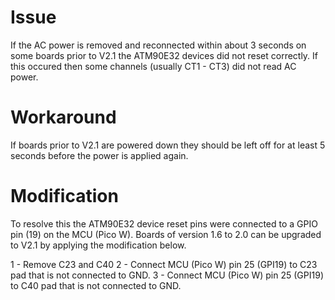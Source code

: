 # Issue
If the AC power is removed and reconnected within about 3 seconds on some 
boards prior to V2.1 the ATM90E32 devices did not reset correctly. 
If this occured then some channels (usually CT1 - CT3) did not 
read AC power.

# Workaround
If boards prior to V2.1 are powered down they should be left off for at 
least 5 seconds before the power is applied again.

# Modification
To resolve this the ATM90E32 device reset pins were connected to a GPIO 
pin (19) on the MCU (Pico W). Boards of version 1.6 to 2.0 can be upgraded
to V2.1 by applying the modification below.

1 - Remove C23 and C40
2 - Connect MCU (Pico W) pin 25 (GPI19) to C23 pad that is not connected to GND.
3 - Connect MCU (Pico W) pin 25 (GPI19) to C40 pad that is not connected to GND.
